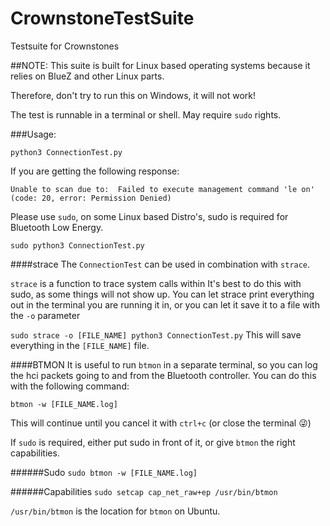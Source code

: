 # CrownstoneTestSuite
Testsuite for Crownstones

##NOTE:
This suite is built for Linux based operating systems because it relies on BlueZ and other Linux parts.

Therefore, don't try to run this on Windows, it will not work!

The test is runnable in a terminal or shell. May require `sudo` rights.

###Usage:

`python3 ConnectionTest.py`

If you are getting the following response:

`Unable to scan due to:  Failed to execute management command 'le on' (code: 20, error: Permission Denied)`

Please use `sudo`, on some Linux based Distro's, sudo is required for Bluetooth Low Energy.

`sudo python3 ConnectionTest.py`

####strace
The `ConnectionTest` can be used in combination with `strace`.

`strace` is a function to trace system calls within
It's best to do this with sudo, as some things will not show up.
You can let strace print everything out in the terminal you are running it in, or you can let it save it to a file with the `-o` parameter

`sudo strace -o [FILE_NAME] python3 ConnectionTest.py`
This will save everything in the `[FILE_NAME]` file.

####BTMON
It is useful to run `btmon` in a separate terminal, so you can log the hci packets going to and from the Bluetooth controller.
You can do this with the following command:

`btmon -w [FILE_NAME.log]` 

This will continue until you cancel it with `ctrl+c` (or close the terminal :stuck_out_tongue_winking_eye:)

If `sudo` is required, either put sudo in front of it, or give `btmon` the right capabilities.

######Sudo
`sudo btmon -w [FILE_NAME.log]`

######Capabilities
`sudo setcap cap_net_raw+ep /usr/bin/btmon`

`/usr/bin/btmon` is the location for `btmon` on Ubuntu.